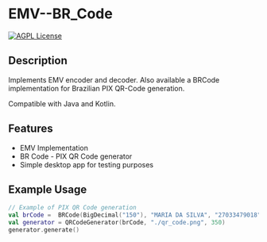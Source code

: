 # EMV--BR_Code

[![AGPL License](https://img.shields.io/badge/License-AGPL%20v3-blue.svg)](http://www.gnu.org/licenses/agpl-3.0)

## Description

Implements EMV encoder and decoder. Also available a BRCode implementation for Brazilian PIX QR-Code generation.

Compatible with Java and Kotlin. 

## Features

- EMV Implementation
- BR Code - PIX QR Code generator
- Simple desktop app for testing purposes

## Example Usage

```Kotlin
// Example of PIX QR Code generation
val brCode =  BRCode(BigDecimal("150"), "MARIA DA SILVA", "27033479018", "SAO PAULO")
val generator = QRCodeGenerator(brCode, "./qr_code.png", 350)
generator.generate()
